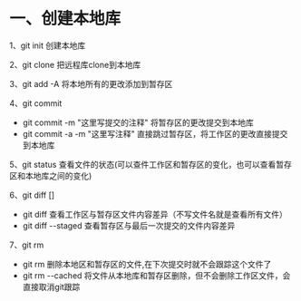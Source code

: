 # 一、创建本地库

1、git init        创建本地库

2、git clone  把远程库clone到本地库

3、git add -A   将本地所有的更改添加到暂存区

4、git commit

- git commit  -m "这里写提交的注释"    将暂存区的更改提交到本地库
- git commit -a -m "这里写注释"   直接跳过暂存区，将工作区的更改直接提交到本地库

5、git status    查看文件的状态(可以查件工作区和暂存区的变化，也可以查看暂存区和本地库之间的变化)

6、git diff  [<filename>]

- git diff    查看工作区与暂存区文件内容差异（不写文件名就是查看所有文件）
- git diff --staged   查看暂存区与最后一次提交的文件内容差异

7、git rm

- git rm  <filename>     删除本地区和暂存区的文件,在下次提交时就不会跟踪这个文件了
- git rm --cached <filename>    将文件从本地库和暂存区删除，但不会删除工作区文件，会直接取消git跟踪